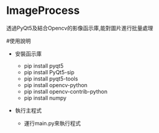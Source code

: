 # ImageProcess

透過PyQt5及結合Opencv的影像函示庫,能對圖片進行批量處理

#使用說明

* 安裝函示庫
  * pip install pyqt5
  * pip install PyQt5-sip
  * pip install pyqt5-tools
  * pip install opencv-python
  * pip install opencv-contrib-python
  * pip install numpy

* 執行主程式
  * 運行main.py來執行程式
